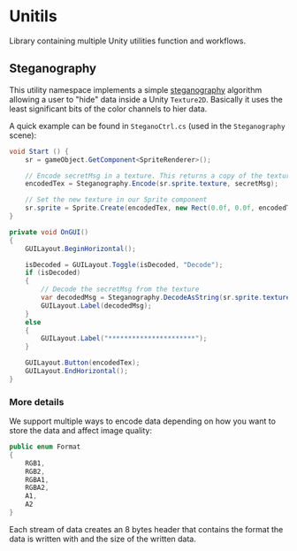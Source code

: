 # Unitils

Library containing multiple Unity utilities function and workflows.

## Steganography

This utility namespace implements a simple [steganography](https://en.wikipedia.org/wiki/Steganography) algorithm allowing a user to "hide" data inside a Unity `Texture2D`. Basically it uses the least significant bits of the color channels to hier data.

A quick example can be found in `SteganoCtrl.cs` (used in the `Steganography` scene):

```csharp
void Start () {
    sr = gameObject.GetComponent<SpriteRenderer>();

    // Encode secretMsg in a texture. This returns a copy of the texture
    encodedTex = Steganography.Encode(sr.sprite.texture, secretMsg);

    // Set the new texture in our Sprite component
    sr.sprite = Sprite.Create(encodedTex, new Rect(0.0f, 0.0f, encodedTex.width, encodedTex.height), new Vector2(0.5f, 0.5f));
}

private void OnGUI()
{
    GUILayout.BeginHorizontal();

    isDecoded = GUILayout.Toggle(isDecoded, "Decode");
    if (isDecoded)
    {
        // Decode the secretMsg from the texture
        var decodedMsg = Steganography.DecodeAsString(sr.sprite.texture);
        GUILayout.Label(decodedMsg);
    }
    else
    {
        GUILayout.Label("**********************");
    }

    GUILayout.Button(encodedTex);
    GUILayout.EndHorizontal();
}
```

### More details

We support multiple ways to encode data depending on how you want to store the data and affect image quality:

```csharp
public enum Format
{
    RGB1,
    RGB2,
    RGBA1,
    RGBA2,
    A1,
    A2
}
```

Each stream of data creates an 8 bytes header that contains the format the data is written with and the size of the written data.